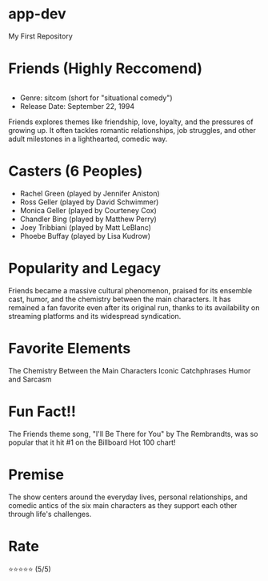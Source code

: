 # app-dev
My First Repository


# Friends (Highly Reccomend)
<img src="https://th.bing.com/th/id/R.cc36d67527206789261ee4bec81d5c4d?rik=wJg%2fMLSwGd2szw&riu=http%3a%2f%2fimages1.resources.foxtel.com.au%2fstore2%2fmount1%2f16%2f3%2f85td8.jpg&ehk=xuAy0HNlZLfyrhpFUB0f6BO%2fpsgumA3FvlViaAT6Y6M%3d&risl=&pid=ImgRaw&r=0" alt="">


<ul>
  <li>Genre: sitcom (short for "situational comedy")</li>
  <li>Release Date: September 22, 1994</li>
  </ul>
Friends explores themes like friendship, love, loyalty, and the pressures of growing up. It often tackles romantic relationships, job struggles, and other adult milestones in a lighthearted, comedic way.

# Casters (6 Peoples)
<ul>
<li>Rachel Green (played by Jennifer Aniston)</li>
<li>Ross Geller (played by David Schwimmer)</li>
<li>Monica Geller (played by Courteney Cox)</li>
<li>Chandler Bing (played by Matthew Perry)</li>
<li>Joey Tribbiani (played by Matt LeBlanc)</li>
<li>Phoebe Buffay (played by Lisa Kudrow)</li>
</ul>

# Popularity and Legacy
Friends became a massive cultural phenomenon, praised for its ensemble cast, humor, and the chemistry between the main characters. It has remained a fan favorite even after its original run, thanks to its availability on streaming platforms and its widespread syndication. 

# Favorite Elements
The Chemistry Between the Main Characters
Iconic Catchphrases
Humor and Sarcasm

# Fun Fact!!
The Friends theme song, "I'll Be There for You" by The Rembrandts, was so popular that it hit #1 on the Billboard Hot 100 chart!


# Premise
The show centers around the everyday lives, personal relationships, and comedic antics of the six main characters as they support each other through life's challenges. 

# Rate
⭐⭐⭐⭐⭐ (5/5)
